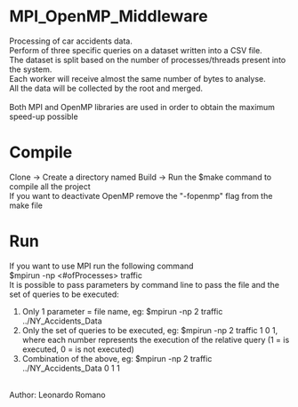 # MPI_OpenMP_Middleware
Processing of car accidents data. <br/>
Perform of three specific queries on a dataset written into a CSV file. <br/>
The dataset is split based on the number of processes/threads present into the system.<br/> 
Each worker will receive almost the same number of bytes to analyse.<br/> 
All the data will be collected by the root and merged.<br/>
<br/>
Both MPI and OpenMP libraries are used in order to obtain the maximum speed-up possible

# Compile

Clone -> Create a directory named Build -> Run the $make command to compile all the project<br/>
If you want to deactivate OpenMP remove the "-fopenmp" flag from the make file<br/>

# Run

If you want to use MPI run the following command<br/>
$mpirun -np <#ofProcesses> traffic
<br/>
It is possible to pass parameters by command line to pass the file and the set of queries to be executed:
1. Only 1 parameter = file name, eg: $mpirun -np 2 traffic ../NY_Accidents_Data
2. Only the set of queries to be executed, eg: $mpirun -np 2 traffic 1 0 1, where each number represents the execution of the relative query (1 = is executed, 0 = is not executed)
3. Combination of the above, eg: $mpirun -np 2 traffic ../NY_Accidents_Data 0 1 1

<br/>
Author: Leonardo Romano<br/>

